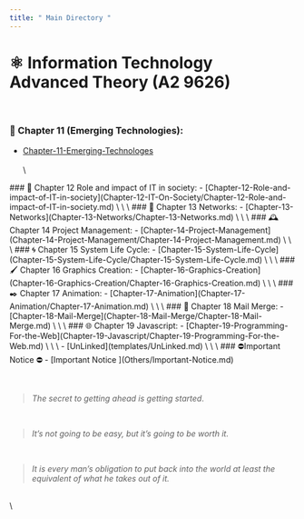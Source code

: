 ```yaml
---
title: " Main Directory "
---
```



# ⚛️ Information Technology Advanced Theory (A2 9626)
\
<tab>
### 📱 Chapter 11 (Emerging Technologies):
- [Chapter-11-Emerging-Technologes](Chapter-11-Emerging-Tech/Chapter-11-Emerging-Technologes.md)
\
\
\
<tab>
###  🤳 Chapter 12 Role and impact of IT in society:
- [Chapter-12-Role-and-impact-of-IT-in-society](Chapter-12-IT-On-Society/Chapter-12-Role-and-impact-of-IT-in-society.md)
\
\
\
<tab>
### 💽 Chapter 13 Networks:
- [Chapter-13-Networks](Chapter-13-Networks/Chapter-13-Networks.md)
\
\
\
<tab>
### 🕰️ Chapter 14 Project Management:
- [Chapter-14-Project-Management](Chapter-14-Project-Management/Chapter-14-Project-Management.md)
\
\
\
<tab>
###  🌀 Chapter 15 System Life Cycle:
- [Chapter-15-System-Life-Cycle](Chapter-15-System-Life-Cycle/Chapter-15-System-Life-Cycle.md)
\
\
\
<tab>
### 🖌️  Chapter 16 Graphics Creation:
- [Chapter-16-Graphics-Creation](Chapter-16-Graphics-Creation/Chapter-16-Graphics-Creation.md)
\
\
\
<tab>
 ### ✒️ Chapter 17 Animation:
- [Chapter-17-Animation](Chapter-17-Animation/Chapter-17-Animation.md)
\
\
\
<tab>
###  📧 Chapter 18 Mail Merge:
- [Chapter-18-Mail-Merge](Chapter-18-Mail-Merge/Chapter-18-Mail-Merge.md)
\
\
\
<tab>
### 🌐 Chapter 19 Javascript:
- [Chapter-19-Programming-For-the-Web](Chapter-19-Javascript/Chapter-19-Programming-For-the-Web.md)
\
\
\
<tab>
- [UnLinked](templates/UnLinked.md)
\
\
\
<tab>
### ⛔Important Notice ⛔
- [Important Notice ](Others/Important-Notice.md)

\
<tab>
> _The secret to getting ahead is getting started_.

<br>

>  _It’s not going to be easy, but it’s going to be worth it._

<br>

>  _It is every man’s obligation to put back into the world at least the equivalent of what he takes out of it._
<br>
\
<tab>